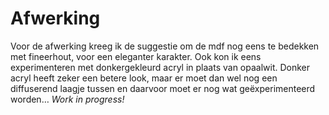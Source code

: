 # Afwerking

Voor de afwerking kreeg ik de suggestie om de mdf nog eens te bedekken met fineerhout, voor een eleganter karakter. Ook kon ik eens experimenteren met donkergekleurd acryl in plaats van opaalwit. Donker acryl heeft zeker een betere look, maar er moet dan wel nog een diffuserend laagje tussen en daarvoor moet er nog wat geëxperimenteerd worden… _Work in progress!_
